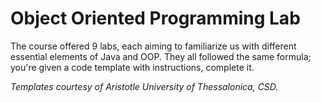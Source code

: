 # Object Oriented Programming Lab

The course offered 9 labs, each aiming to familiarize us with different essential elements of Java and OOP.
They all followed the same formula; you're given a code template with instructions, complete it.

*Templates courtesy of Aristotle University of Thessalonica, CSD.*
